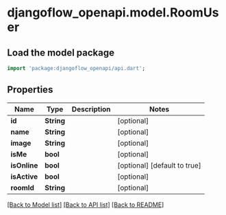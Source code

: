 # djangoflow_openapi.model.RoomUser

## Load the model package
```dart
import 'package:djangoflow_openapi/api.dart';
```

## Properties
Name | Type | Description | Notes
------------ | ------------- | ------------- | -------------
**id** | **String** |  | [optional] 
**name** | **String** |  | [optional] 
**image** | **String** |  | [optional] 
**isMe** | **bool** |  | [optional] 
**isOnline** | **bool** |  | [optional] [default to true]
**isActive** | **bool** |  | [optional] 
**roomId** | **String** |  | [optional] 

[[Back to Model list]](../README.md#documentation-for-models) [[Back to API list]](../README.md#documentation-for-api-endpoints) [[Back to README]](../README.md)


